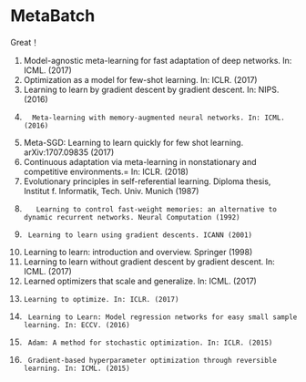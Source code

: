 # MetaBatch

Great！
1. Model-agnostic meta-learning for fast adaptation of deep networks. In: ICML. (2017) 
2. Optimization as a model for few-shot learning. In: ICLR. (2017) 
3. Learning to learn by gradient descent by gradient descent. In: NIPS. (2016) 
4.       Meta-learning with memory-augmented neural networks. In: ICML. (2016) 
5. Meta-SGD: Learning to learn quickly for few shot learning. arXiv:1707.09835 (2017) 
6. Continuous adaptation via meta-learning in nonstationary and competitive environments.= In: ICLR. (2018) 
7.  Evolutionary principles in self-referential learning. Diploma thesis, Institut f. Informatik, Tech. Univ. Munich (1987) 
8.        Learning to control fast-weight memories: an alternative to dynamic recurrent networks. Neural Computation (1992) 
9.      Learning to learn using gradient descents. ICANN (2001) 
10.   Learning to learn: introduction and overview. Springer (1998) 
11.    Learning to learn without gradient descent by gradient descent. In: ICML. (2017) 
12.    Learned optimizers that scale and generalize. In: ICML. (2017)
13.     Learning to optimize. In: ICLR. (2017)
14.      Learning to Learn: Model regression networks for easy small sample learning. In: ECCV. (2016) 
15.      Adam: A method for stochastic optimization. In: ICLR. (2015) 
16.      Gradient-based hyperparameter optimization through reversible learning. In: ICML. (2015)